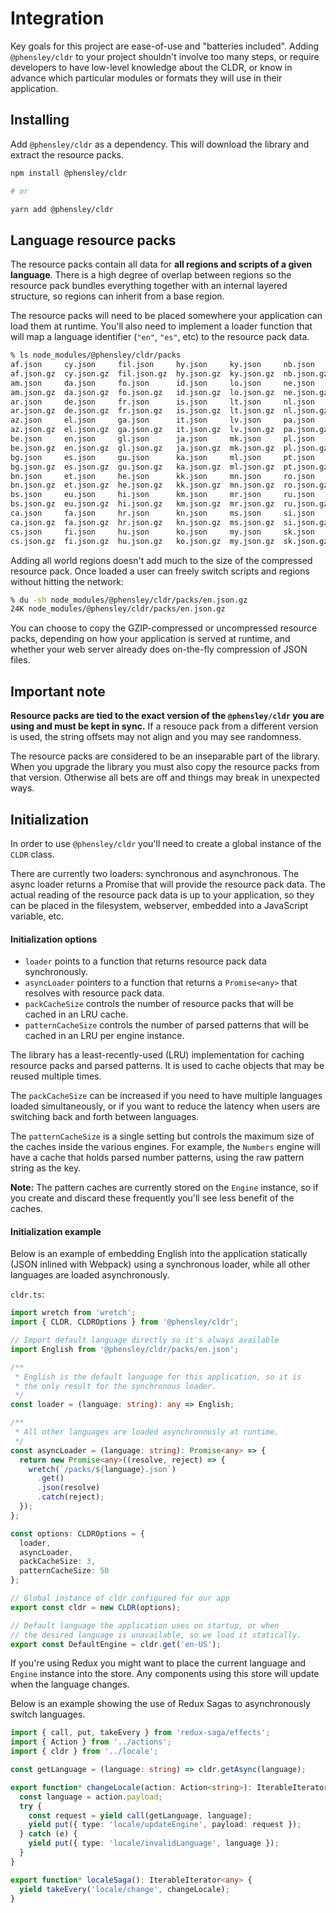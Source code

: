 # Integration

Key goals for this project are ease-of-use and "batteries included". Adding `@phensley/cldr` to your project shouldn't involve too many steps, or require developers to have low-level knowledge about the CLDR, or know in advance which particular modules or formats they will use in their application.

## Installing

Add `@phensley/cldr` as a dependency. This will download the library and extract the resource packs.

```bash
npm install @phensley/cldr

# or

yarn add @phensley/cldr
```

## Language resource packs

The resource packs contain all data for **all regions and scripts of a given language**. There is a high degree of overlap between regions so the resource pack bundles everything together with an internal layered structure, so regions can inherit from a base region.

The resource packs will need to be placed somewhere your application can load them at runtime. You'll also need to implement a loader function that will map a language identifier (`"en"`, `"es"`, etc) to the resource pack data.

```bash
% ls node_modules/@phensley/cldr/packs
af.json     cy.json     fil.json     hy.json     ky.json     nb.json     sl.json     uk.json
af.json.gz  cy.json.gz  fil.json.gz  hy.json.gz  ky.json.gz  nb.json.gz  sl.json.gz  uk.json.gz
am.json     da.json     fo.json      id.json     lo.json     ne.json     sq.json     ur.json
am.json.gz  da.json.gz  fo.json.gz   id.json.gz  lo.json.gz  ne.json.gz  sq.json.gz  ur.json.gz
ar.json     de.json     fr.json      is.json     lt.json     nl.json     sr.json     uz.json
ar.json.gz  de.json.gz  fr.json.gz   is.json.gz  lt.json.gz  nl.json.gz  sr.json.gz  uz.json.gz
az.json     el.json     ga.json      it.json     lv.json     pa.json     sv.json     vi.json
az.json.gz  el.json.gz  ga.json.gz   it.json.gz  lv.json.gz  pa.json.gz  sv.json.gz  vi.json.gz
be.json     en.json     gl.json      ja.json     mk.json     pl.json     sw.json     yue.json
be.json.gz  en.json.gz  gl.json.gz   ja.json.gz  mk.json.gz  pl.json.gz  sw.json.gz  yue.json.gz
bg.json     es.json     gu.json      ka.json     ml.json     pt.json     ta.json     zh.json
bg.json.gz  es.json.gz  gu.json.gz   ka.json.gz  ml.json.gz  pt.json.gz  ta.json.gz  zh.json.gz
bn.json     et.json     he.json      kk.json     mn.json     ro.json     te.json     zu.json
bn.json.gz  et.json.gz  he.json.gz   kk.json.gz  mn.json.gz  ro.json.gz  te.json.gz  zu.json.gz
bs.json     eu.json     hi.json      km.json     mr.json     ru.json     th.json
bs.json.gz  eu.json.gz  hi.json.gz   km.json.gz  mr.json.gz  ru.json.gz  th.json.gz
ca.json     fa.json     hr.json      kn.json     ms.json     si.json     to.json
ca.json.gz  fa.json.gz  hr.json.gz   kn.json.gz  ms.json.gz  si.json.gz  to.json.gz
cs.json     fi.json     hu.json      ko.json     my.json     sk.json     tr.json
cs.json.gz  fi.json.gz  hu.json.gz   ko.json.gz  my.json.gz  sk.json.gz  tr.json.gz
```

Adding all world regions doesn't add much to the size of the compressed resource pack. Once loaded a user can freely switch scripts and regions without hitting the network:

```bash
% du -sh node_modules/@phensley/cldr/packs/en.json.gz
24K	node_modules/@phensley/cldr/packs/en.json.gz
```

You can choose to copy the GZIP-compressed or uncompressed resource packs, depending on how your application is served at runtime, and whether your web server already does on-the-fly compression of JSON files.

## Important note

**Resource packs are tied to the exact version of the `@phensley/cldr` you are using and must be kept in sync.** If a resouce pack from a different version is used, the string offsets may not align and you may see randomness.

The resource packs are considered to be an inseparable part of the library. When you upgrade the library you must also copy the resource packs from that version. Otherwise all bets are off and things may break in unexpected ways.

## Initialization

In order to use `@phensley/cldr` you'll need to create a global instance of the `CLDR` class.

There are currently two loaders: synchronous and asynchronous. The async loader returns a Promise that will provide the resource pack data. The actual reading of the resource pack data is up to your application, so they can be placed in the filesystem, webserver, embedded into a JavaScript variable, etc.

#### Initialization options


 * `loader` points to a function that returns resource pack data synchronously.
 * `asyncLoader` pointers to a function that returns a `Promise<any>` that resolves with resource pack data.
 * `packCacheSize` controls the number of resource packs that will be cached in an LRU cache.
 * `patternCacheSize` controls the number of parsed patterns that will be cached in an LRU per engine instance.

The library has a least-recently-used (LRU) implementation for caching resource packs and parsed patterns. It is used to cache objects that may be reused multiple times.

The `packCacheSize` can be increased if you need to have multiple languages loaded simultaneously, or if you want to reduce the latency when users are switching back and forth between languages.

The `patternCacheSize` is a single setting but controls the maximum size of the caches inside the various engines. For example, the `Numbers` engine will have a cache that holds parsed number patterns, using the raw pattern string as the key.

**Note:** The pattern caches are currently stored on the `Engine` instance, so if you create and discard these frequently you'll see less benefit of the caches.

#### Initialization example

Below is an example of embedding English into the application statically (JSON inlined with Webpack) using a synchronous loader, while all other languages are loaded asynchronously.

`cldr.ts`:
```typescript
import wretch from 'wretch';
import { CLDR, CLDROptions } from '@phensley/cldr';

// Import default language directly so it's always available
import English from '@phensley/cldr/packs/en.json';

/**
 * English is the default language for this application, so it is
 * the only result for the synchronous loader.
 */
const loader = (language: string): any => English;

/**
 * All other languages are loaded asynchronously at runtime.
 */
const asyncLoader = (language: string): Promise<any> => {
  return new Promise<any>((resolve, reject) => {
    wretch(`/packs/${language}.json`)
      .get()
      .json(resolve)
      .catch(reject);
  });
};

const options: CLDROptions = {
  loader,
  asyncLoader,
  packCacheSize: 3,
  patternCacheSize: 50
};

// Global instance of cldr configured for our app
export const cldr = new CLDR(options);

// Default language the application uses on startup, or when
// the desired language is unavailable, so we load it statically.
export const DefaultEngine = cldr.get('en-US');
```

If you're using Redux you might want to place the current language and `Engine` instance into the store. Any components using this store will update when the language changes.

Below is an example showing the use of Redux Sagas to asynchronously switch languages.

```typescript
import { call, put, takeEvery } from 'redux-saga/effects';
import { Action } from '../actions';
import { cldr } from '../locale';

const getLanguage = (language: string) => cldr.getAsync(language);

export function* changeLocale(action: Action<string>): IterableIterator<any> {
  const language = action.payload;
  try {
    const request = yield call(getLanguage, language);
    yield put({ type: 'locale/updateEngine', payload: request });
  } catch (e) {
    yield put({ type: 'locale/invalidLanguage', language });
  }
}

export function* localeSaga(): IterableIterator<any> {
  yield takeEvery('locale/change', changeLocale);
}
```
